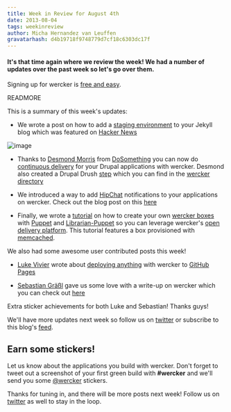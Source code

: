 ```yaml
---
title: Week in Review for August 4th
date: 2013-08-04
tags: weekinreview
author: Micha Hernandez van Leuffen
gravatarhash: d4b19718f9748779d7cf18c6303dc17f
---
```


<h4 class="subheader">
It's that time again where we review the week! We had a number of updates over the past week so let's go over them.
</h4>

Signing up for wercker is [free and easy](https://app.wercker.com/users/new/).

READMORE

This is a summary of this week's updates:

* We wrote a post on how to add a [staging environment](http://blog.wercker.com/2013/07/30/adding-a-staging-environment-to-your-blog.html) to your Jekyll blog which was featured on [Hacker News](https://news.ycombinator.com/item?id=6140302)

![image](http://f.cl.ly/items/1W1q1K2n3X0L3u0K3x1h/wercker%2Bdrupal.png)

* Thanks to [Desmond Morris](http://twitter.com/desmondmorris) from [DoSomething](http://www.dosomething.org/) you can now do [continuous delivery](http://blog.wercker.com/2013/07/30/Drupal7-pipeline.html) for your Drupal applications with wercker. Desmond also created a Drupal Drush [step](https://app.wercker.com/#applications/51f7ae136b20d0a93e000a07/tab/details) which you can find in the [wercker directory](https://app.wercker.com/#explore)

* We introduced a way to add [HipChat](https://www.hipchat.com/) notifications to your applications on wercker. Check out the blog post on this [here](http://blog.wercker.com/2013/07/31/Add-hipchat-notifications.html)

* Finally, we wrote a [tutorial](http://blog.wercker.com/2013/08/02/Creating-your-boxes-with-puppet.html) on how to create your own [wercker boxes](http://devcenter.wercker.com/articles/boxes/) with [Puppet](http://puppetlabs.com/) and [Librarian-Puppet](https://github.com/rodjek/librarian-puppet) so you can leverage wercker's [open delivery platform](http://blog.wercker.com/2013/07/22/Announcing-the-Open-Delivery-platform.html). This tutorial features a box provisioned with [memcached](http://memcached.org/).

We also had some awesome user contributed posts this week!

* [Luke Vivier](https://twitter.com/LukeVivier) wrote about [deploying anything](http://luke.vivier.ca/wintersmith-with-wercker/) with wercker to [GitHub Pages](http://pages.github.com)

* [Sebastian Gräßl](https://twitter.com/bastilian) gave us some love with a write-up on wercker which you can check out [here](http://bastilian.me/blog/2013/8/2/continuous-integration-done-right)

Extra sticker achievements for both Luke and Sebastian! Thanks guys!

We'll have more updates next week so follow us on [twitter](http://twitter.com/wercker) or subscribe to this blog's [feed](http://blog.wercker.com/feed.xml).

## Earn some stickers!

Let us know about the applications you build with wercker. Don't forget to tweet out a screenshot of your first green build with **#wercker** and we'll send you some [@wercker](http://twitter.com/wercker) stickers.

Thanks for tuning in, and there will be more posts next week! Follow us on [twitter](http://twitter.com/wercker) as well to stay in the loop.
